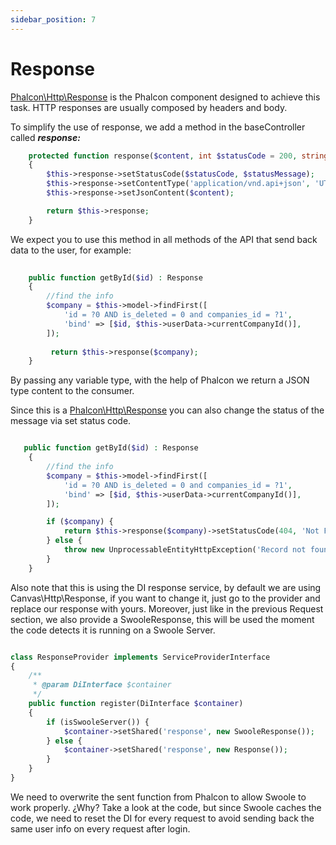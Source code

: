 ```yaml
---
sidebar_position: 7
---
```


# Response

[Phalcon\Http\Response](https://docs.phalcon.io/3.4/en/api/Phalcon_Http) is the Phalcon component designed to achieve this task. HTTP responses are usually composed by headers and body.

To simplify the use of response, we add a method in the baseController called **_response:_**


```php
    protected function response($content, int $statusCode = 200, string $statusMessage = 'OK'): Response
    {
        $this->response->setStatusCode($statusCode, $statusMessage);
        $this->response->setContentType('application/vnd.api+json', 'UTF-8');
        $this->response->setJsonContent($content);

        return $this->response;
    }
```


We expect you to use this method in all methods of the API that  send back  data to the user, for example:


```php
   
    public function getById($id) : Response
    {
        //find the info
        $company = $this->model->findFirst([
            'id = ?0 AND is_deleted = 0 and companies_id = ?1',
            'bind' => [$id, $this->userData->currentCompanyId()],
        ]);
        
         return $this->response($company);
    }
```


By passing any variable type, with the help of Phalcon we return a JSON type content to the consumer. 

Since this is a [Phalcon\Http\Response](https://docs.phalcon.io/3.4/en/api/Phalcon_Http) you can also change the status of the message via set status code.


```php

   public function getById($id) : Response
    {
        //find the info
        $company = $this->model->findFirst([
            'id = ?0 AND is_deleted = 0 and companies_id = ?1',
            'bind' => [$id, $this->userData->currentCompanyId()],
        ]);

        if ($company) {
            return $this->response($company)->setStatusCode(404, 'Not Found');
        } else {
            throw new UnprocessableEntityHttpException('Record not found');
        }
    }
```


Also note that  this is using the DI response service, by default we are using Canvas\Http\Response, if you want to change it, just go to the provider and replace our response with yours. Moreover, just like in the previous Request section, we also provide a SwooleResponse, this will be used the moment the code detects it is running on a Swoole Server.


```php 

class ResponseProvider implements ServiceProviderInterface
{
    /**
     * @param DiInterface $container
     */
    public function register(DiInterface $container)
    {
        if (isSwooleServer()) {
            $container->setShared('response', new SwooleResponse());
        } else {
            $container->setShared('response', new Response());
        }
    }
}
```


We need to overwrite the sent function from Phalcon to allow Swoole to work properly. ¿Why? Take a look at the code, but since Swoole caches the code, we need to reset the DI for every request to avoid sending back the same user info on every request after login.